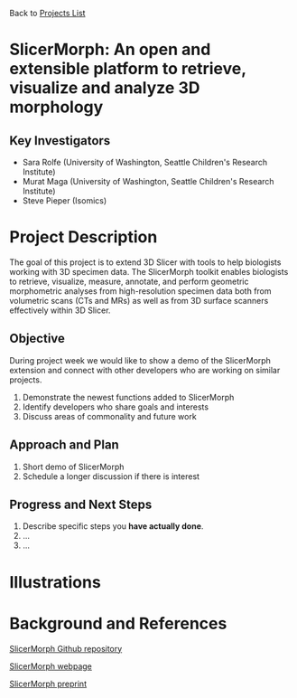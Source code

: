 Back to [Projects List](../../README.md#ProjectsList)

# SlicerMorph: An open and extensible platform to retrieve, visualize and analyze 3D morphology

## Key Investigators

- Sara Rolfe (University of Washington, Seattle Children's Research Institute)
- Murat Maga (University of Washington, Seattle Children's Research Institute)
- Steve Pieper (Isomics)

# Project Description

The goal of this project is to extend 3D Slicer with tools to help biologists working with 3D specimen data. The SlicerMorph toolkit enables biologists to retrieve, visualize, measure, annotate, and perform geometric morphometric analyses from high-resolution specimen data both from volumetric scans (CTs and MRs) as well as from 3D surface scanners effectively within 3D Slicer.

## Objective

During project week we would like to show a demo of the SlicerMorph extension and connect with other developers who are working on similar projects.

1. Demonstrate the newest functions added to SlicerMorph
2. Identify developers who share goals and interests
3. Discuss areas of commonality and future work

## Approach and Plan

1. Short demo of SlicerMorph
2. Schedule a longer discussion if there is interest

## Progress and Next Steps

<!-- Update this section as you make progress, describing of what you have ACTUALLY DONE. If there are specific steps that you could not complete then you can describe them here, too. -->

1. Describe specific steps you **have actually done**.
1. ...
1. ...

# Illustrations

<!-- Add pictures and links to videos that demonstrate what has been accomplished.
![Description of picture](Example2.jpg)
![Some more images](Example2.jpg)
-->

# Background and References

[SlicerMorph Github repository](https://github.com/SlicerMorph/SlicerMorph)

[SlicerMorph webpage](https://slicermorph.github.io/)

[SlicerMorph preprint](https://www.biorxiv.org/content/10.1101/2020.11.09.374926v1)
